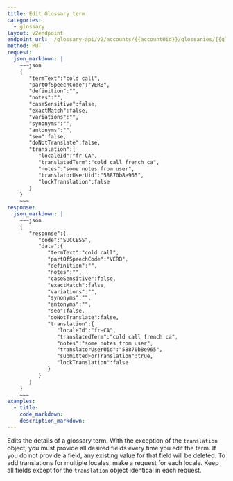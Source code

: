 ```yaml
---
title: Edit Glossary term
categories:
  - glossary
layout: v2endpoint
endpoint_url:  /glossary-api/v2/accounts/{{accountUid}}/glossaries/{{glossaryUid}}/terms/{{termUid}}
method: PUT
request:
  json_markdown: |
    ~~~json
    {
       "termText":"cold call",
       "partOfSpeechCode":"VERB",
       "definition":"",
       "notes":"",
       "caseSensitive":false,
       "exactMatch":false,
       "variations":"",
       "synonyms":"",
       "antonyms":"",
       "seo":false,
       "doNotTranslate":false,
       "translation":{
          "localeId":"fr-CA",
          "translatedTerm":"cold call french ca",
          "notes":"some notes from user",
          "translatorUserUid":"58870b8e965",
          "lockTranslation":false
       }
    }
    ~~~
response:
  json_markdown: |
    ~~~json
    {
       "response":{
          "code":"SUCCESS",
          "data":{
             "termText":"cold call",
             "partOfSpeechCode":"VERB",
             "definition":"",
             "notes":"",
             "caseSensitive":false,
             "exactMatch":false,
             "variations":"",
             "synonyms":"",
             "antonyms":"",
             "seo":false,
             "doNotTranslate":false,
             "translation":{
                "localeId":"fr-CA",
                "translatedTerm":"cold call french ca",
                "notes":"some notes from user",
                "translatorUserUid":"58870b8e965",
                "submittedForTranslation":true,
                "lockTranslation":false
             }
          }
       }
    }
    ~~~
examples:
  - title:
    code_markdown:
    description_markdown:
---
```


Edits the details of a glossary term. With the exception of the `translation` object, you must provide all desired fields every time you edit the term. If you do not provide a field, any existing value for that field will be deleted. To add translations for multiple locales, make a request for each locale. Keep all fields except for the `translation` object identical in each request.